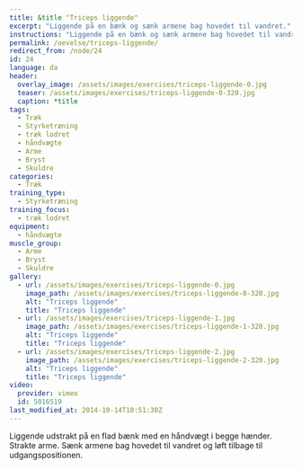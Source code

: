 ```yaml
---
title: &title "Triceps liggende"
excerpt: "Liggende på en bænk og sænk armene bag hovedet til vandret."
instructions: "Liggende på en bænk og sænk armene bag hovedet til vandret."
permalink: /oevelse/triceps-liggende/
redirect_from: /node/24
id: 24
language: da
header:
  overlay_image: /assets/images/exercises/triceps-liggende-0.jpg
  teaser: /assets/images/exercises/triceps-liggende-0-320.jpg
  caption: *title
tags:
  - Træk
  - Styrketræning
  - træk lodret
  - håndvægte
  - Arme
  - Bryst
  - Skuldre
categories:
  - Træk
training_type: 
  - Styrketræning
training_focus: 
  - træk lodret
equipment:
  - håndvægte
muscle_group:
  - Arme
  - Bryst
  - Skuldre
gallery:
  - url: /assets/images/exercises/triceps-liggende-0.jpg
    image_path: /assets/images/exercises/triceps-liggende-0-320.jpg
    alt: "Triceps liggende"
    title: "Triceps liggende"
  - url: /assets/images/exercises/triceps-liggende-1.jpg
    image_path: /assets/images/exercises/triceps-liggende-1-320.jpg
    alt: "Triceps liggende"
    title: "Triceps liggende"
  - url: /assets/images/exercises/triceps-liggende-2.jpg
    image_path: /assets/images/exercises/triceps-liggende-2-320.jpg
    alt: "Triceps liggende"
    title: "Triceps liggende"
video:
  provider: vimeo
  id: 5016519
last_modified_at: 2014-10-14T10:51:30Z
---
```


Liggende udstrakt på en flad bænk med en håndvægt i begge hænder. Strakte arme. Sænk armene bag hovedet til vandret og løft tilbage til udgangspositionen.
